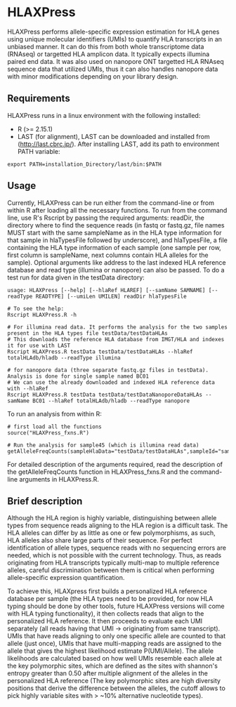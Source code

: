 # HLAXPress
HLAXPress performs allele-specific expression estimation for HLA genes using unique molecular identifiers (UMIs) to quantify HLA transcripts in an unbiased manner. It can do this from both whole transcriptome data (RNAseq) or targetted HLA amplicon data. It typically expects illumina paired end data. It was also used on nanopore ONT targetted HLA RNAseq sequence data that utilized UMIs, thus it can also handles nanopore data with minor modifications depending on your library design. 


## Requirements
HLAXPress runs in a linux environment with the following installed:
- R (>= 2.15.1)
- LAST (for alignment), LAST can be downloaded and installed from (http://last.cbrc.jp/). After installing LAST, add its path to environment PATH variable:  

```
export PATH=installation_Directory/last/bin:$PATH
```

## Usage
Currently, HLAXPress can be run either from the command-line or from within R after loading all the necessary functions. To run from the command line, use R's Rscript by passing the required arguments: readDir, the directory where to find the sequence reads (in fastq or fastq.gz, file names MUST start with the same sampleName as in the HLA type information for that sample in hlaTypesFile followed by underscore), and hlaTypesFile, a file containing the HLA type information of each sample (one sample per row, first column is sampleName, next columns contain HLA alleles for the sample). Optional arguments like address to the last indexed HLA reference database and read type (illumina or nanopore) can also be passed. To do a test run for data given in the testData directory:  

```
usage: HLAXPress [--help] [--hlaRef HLAREF] [--samName SAMNAME] [--readType READTYPE] [--umiLen UMILEN] readDir hlaTypesFile

# To see the help:
Rscript HLAXPress.R -h

# For illumina read data. It performs the analysis for the two samples present in the HLA types file testData/testDataHLAs
# This downloads the reference HLA database from IMGT/HLA and indexes it for use with LAST
Rscript HLAXPress.R testData testData/testDataHLAs --hlaRef totalHLAdb/hladb --readType illumina

# for nanopore data (three separate fastq.gz files in testData). Analysis is done for single sample named BC01
# We can use the already downloaded and indexed HLA reference data with --hlaRef
Rscript HLAXPress.R testData testData/testDataNanoporeDataHLAs --samName BC01 --hlaRef totalHLAdb/hladb --readType nanopore

```
To run an analysis from within R:

```
# first load all the functions
source("HLAXPress_fxns.R")

# Run the analysis for sample45 (which is illumina read data)
getAlleleFreqCounts(sampleHlaData="testData/testDataHLAs",sampleId="sample45",IlluminaDir="testData/testData")
```
For detailed description of the arguments required, read the description of the getAlleleFreqCounts function in HLAXPress_fxns.R and the command-line arguments in HLAXPress.R. 


## Brief description
Although the HLA region is highly variable, distinguishing between allele types from sequence reads aligning to the HLA region is a difficult task. The HLA alleles can differ by as little as one or few polymorphisms, as such, HLA alleles also share large parts of their sequence. For perfect identification of allele types, sequence reads with no sequencing errors are needed, which is not possible with the current technology. Thus, as reads originating from HLA transcripts typically multi-map to multiple reference alleles, careful discrimination between them is critical when performing allele-specific expression quantification. 

To achieve this, HLAXpress first builds a personalized HLA reference database per sample (the HLA types need to be provided, for now HLA typing should be done by other tools, future HLAXPress versions will come with HLA typing functionality), it then collects reads that align to the personalized HLA reference. It then proceeds to evaluate each UMI separately (all reads having that UMI -> originating from same transcript). UMIs that have reads aligning to only one specific allele are counted to that allele (just once), UMIs that have multi-mapping reads are assigned to the allele that gives the highest likelihood estimate P(UMI/Allele). The allele likelihoods are calculated based on how well UMIs resemble each allele at the key polymorphic sites, which are defined as the sites with shannon's entropy greater than 0.50 after multiple alignment of the alleles in the personalized HLA reference (The key polymorphic sites are high diversity positions that derive the difference between the alleles, the cutoff allows to pick highly variable sites with > ~10% alternative nucleotide types).


